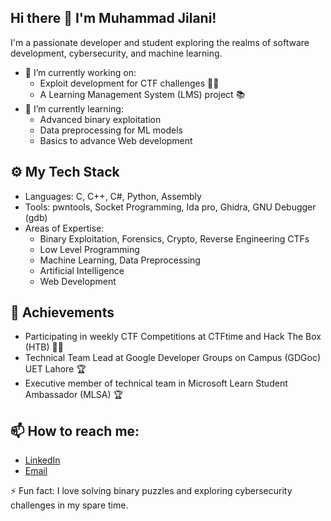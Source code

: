 ## Hi there 👋 I'm Muhammad Jilani!
I'm a passionate developer and student exploring the realms of software development, cybersecurity, and machine learning.

- 🔭 I’m currently working on: 
  - Exploit development for CTF challenges 🐱‍💻
  - A Learning Management System (LMS) project 📚
- 🌱 I’m currently learning:
  - Advanced binary exploitation
  - Data preprocessing for ML models
  - Basics to advance Web development

## ⚙️ My Tech Stack
- Languages: C, C++, C#, Python, Assembly
- Tools: pwntools, Socket Programming, Ida pro, Ghidra, GNU Debugger (gdb)
- Areas of Expertise:
  - Binary Exploitation, Forensics, Crypto, Reverse Engineering CTFs
  - Low Level Programming
  - Machine Learning, Data Preprocessing
  - Artificial Intelligence
  - Web Development

## 🚀 Achievements
- Participating in weekly CTF Competitions at CTFtime and Hack The Box (HTB) 🕵️‍♂️
- Technical Team Lead at Google Developer Groups on Campus (GDGoc) UET Lahore 🏆
- Executive member of technical team in Microsoft Learn Student Ambassador (MLSA) 🏆

## 📫 How to reach me:
- [LinkedIn](https://www.linkedin.com/in/muhammad-jilani-1a0a422a7/)
- [Email](muhammadjilani192@proton.me)

⚡ Fun fact: I love solving binary puzzles and exploring cybersecurity challenges in my spare time.
